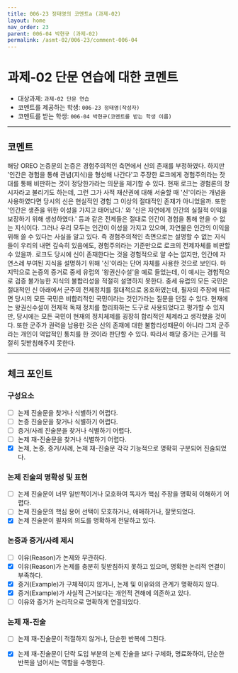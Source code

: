 ```yaml
---
title: 006-23 정태영의 코멘트a (과제-02) 
layout: home
nav_order: 23
parent: 006-04 박현규 (과제-02)
permalink: /asmt-02/006-23/comment-006-04
---
```


# 과제-02 단문 연습에 대한 코멘트

- 대상과제: `과제-02 단문 연습`
- 코멘트를 제공하는 학생: `006-23 정태영(작성자)` 
- 코멘트를 받는 학생: `006-04 박현규(코멘트를 받는 학생 이름)` 

---

## 코멘트

해당 OREO 논증문의 논증은 경험주의적인 측면에서 신의 존재를 부정하였다. 하지만 '인간은 경험을 통해 관념(지식)을 형성해 나간다'고 주장한 로크에게 경험주의라는 잣대를 통해 비판하는 것이 정당한가라는 의문을 제기할 수 있다. 현재 로크는 경험론의 창시자라고 불리기도 하는데, 그런 그가 사적 재산권에 대해 서술할 때 '신'이라는 개념을 사용하였다면 당시의 신은 현실적인 경험 그 이상의 절대적인 존재가 아니었을까. 
또한 '인간은 생존을 위한 이성을 가지고 태어났다.' 와 '신은 자연에게 인간의 실질적 이익을 보장하기 위해 생성하였다.' 등과 같은 전제들은 절대로 인간이 경험을 통해 얻을 수 없는 지식이다. 그러나 우리 모두는 인간이 이성을 가지고 있으며, 자연물은 인간의 이익을 위해 쓸 수 있다는 사실을 알고 있다. 즉 경험주의적인 측면으로는 설명할 수 없는 지식들이 우리의 내면 깊숙히 있음에도, 경험주의라는 기준만으로 로크의 전제자체를 비판할 수 있을까. 로크도 당시에 신이 존재한다는 것을 경험적으로 알 수는 없지만, 인간에 자연스레 부여된 지식을 설명하기 위해 '신'이라는 단어 자체를 사용한 것으로 보인다. 
마지막으로 논증의 증거로 중세 유럽의 '왕권신수설'을 예로 들었는데, 이 예시는 경험적으로 검증 불가능한 지식의 불합리성을 적절히 설명하지 못한다. 중세 유럽의 모든 국민은 절대적인 신 아래에서 군주의 전제정치를 절대적으로 옹호하였는데, 필자의 주장에 따르면 당시의 모든 국민은 비합리적인 국민이라는 것인가라는 질문을 던질 수 있다. 현재에는 왕권신수설이 전제적 독재 정치를 합리화하는 도구로 사용되었다고 평가할 수 있지만, 당시에는 모든 국민이 현재의 정치체제를 굉장히 합리적인 체제라고 생각했을 것이다. 또한 군주가 권력을 남용한 것은 신의 존재에 대한 불합리성때문이 아니라 그저 군주라는 개인이 억압적인 통치를 한 것이라 판단할 수 있다. 따라서 해당 증거는 근거를 적절히 뒷받침해주지 못한다.



---

## 체크 포인트

### **구성요소**
- [ ] 논제 진술문을 찾거나 식별하기 어렵다.
- [ ] 논증 진술문을 찾거나 식별하기 어렵다.
- [ ] 증거/사례 진술문을 찾거나 식별하기 어렵다.
- [ ] 논제 재-진술문을 찾거나 식별하기 어렵다.
- [x] 논제, 논증, 증거/사례, 논제 재-진술문 각각 기능적으로 명확히 구분되어 진술되었다.

### **논제 진술의 명확성 및 표현**  
- [ ] 논제 진술문이 너무 일반적이거나 모호하여 독자가 핵심 주장을 명확히 이해하기 어렵다.  
- [ ] 논제 진술문의 핵심 용어 선택이 모호하거나, 애매하거나, 잘못되었다.  
- [x] 논제 진술문이 필자의 의도를 명확하게 전달하고 있다.  

### **논증과 증거/사례 제시**  
- [ ] 이유(Reason)가 논제와 무관하다.
- [x] 이유(Reason)가 논제를 충분히 뒷받침하지 못하고 있으며, 명확한 논리적 연결이 부족하다.   
- [x] 증거(Example)가 구체적이지 않거나, 논제 및 이유와의 관계가 명확하지 않다. 
- [x] 증거(Example)가 사실적 근거보다는 개인적 견해에 의존하고 있다.  
- [ ] 이유와 증거가 논리적으로 명확하게 연결되었다.  

### **논제 재-진술**  
- [ ] 논제 재-진술문이 적절하지 않거나, 단순한 반복에 그친다.   
- [x] 논제 재-진술문이 단락 도입 부분의 논제 진술을 보다 구체화, 명료화하여, 단순한 반복을 넘어서는 역할을 수행한다.  

